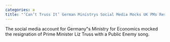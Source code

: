 ```yaml
---
categories: a
title: "‘Can’t Truss It’ German Ministrys Social Media Mocks UK PMs Resignation With Public Enemy Song"
---
```

The social media account for Germany"s Ministry for Economics mocked the resignation of Prime Minister Liz Truss with a Public Enemy song.